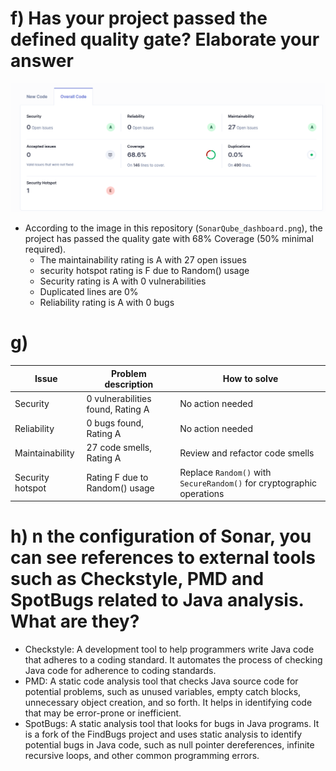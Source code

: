 # f) Has your project passed the defined quality gate? Elaborate your answer
![SonarQube dashboard](SonarQube_dashboard.png)

- According to the image in this repository (`SonarQube_dashboard.png`), the project has passed the quality gate with 68% Coverage (50% minimal required). 
  - The maintainability rating is A with 27 open issues
  - security hotspot rating is F due to Random() usage
  - Security rating is A with 0 vulnerabilities
  - Duplicated lines are 0%
  - Reliability rating is A with 0 bugs

# g)

| Issue            | Problem description               | How to solve                                                          |
|------------------|-----------------------------------|-----------------------------------------------------------------------|
| Security         | 0 vulnerabilities found, Rating A | No action needed                                                      |
| Reliability      | 0 bugs found, Rating A            | No action needed                                                      |
| Maintainability  | 27 code smells, Rating A          | Review and refactor code smells                                       |
| Security hotspot | Rating F due to Random() usage    | Replace `Random()` with `SecureRandom()` for cryptographic operations |

# h) n the configuration of Sonar, you can see references to external tools such as Checkstyle, PMD and SpotBugs related to Java analysis. What are they?
- Checkstyle: A development tool to help programmers write Java code that adheres to a coding standard. It automates the process of checking Java code for adherence to coding standards.
- PMD: A static code analysis tool that checks Java source code for potential problems, such as unused variables, empty catch blocks, unnecessary object creation, and so forth. It helps in identifying code that may be error-prone or inefficient.
- SpotBugs: A static analysis tool that looks for bugs in Java programs. It is a fork of the FindBugs project and uses static analysis to identify potential bugs in Java code, such as null pointer dereferences, infinite recursive loops, and other common programming errors.